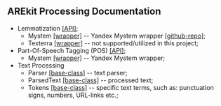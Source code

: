 ## AREkit Processing Documentation

* Lemmatization [[API]](lemmatization/base.py);
    - Mystem [[wrapper]](lemmatization/mystem.py) -- Yandex Mystem wrapper
        [[github-repo]](https://github.com/dmitry/yandex_mystem);
    - Texterra [[wrapper]](lemmatization/texterra_wrap.py) -- not supported/utilized in this project;
* Part-Of-Speech Tagging (POS) [[API]](pos/base.py);
    - Mystem [[wrapper]](pos/mystem_wrap.py) -- Yandex Mystem wrapper;
* Text Processing
    - Parser [[base-class]](text/parser.py) -- text parser;
    - ParsedText [[base-class]](text/parsed.py) -- processed text;
    - Tokens [[base-class]](text/tokens.py) -- specific text terms, such as: punctuation signs, numbers, URL-links etc.;
